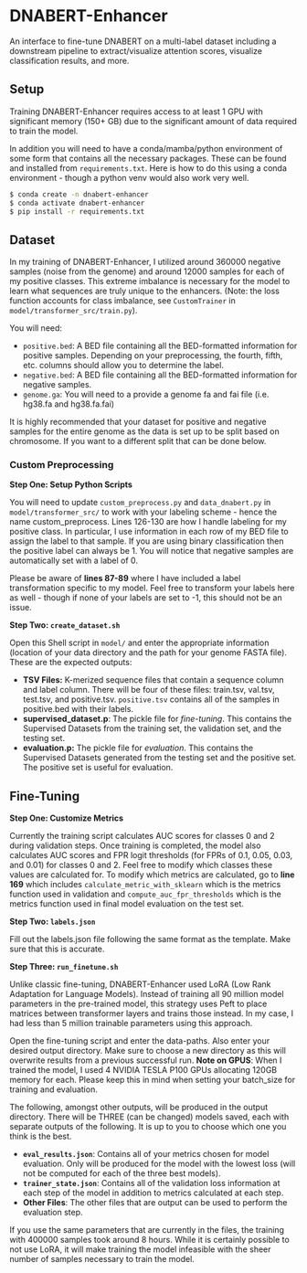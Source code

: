 # DNABERT-Enhancer

An interface to fine-tune DNABERT on a multi-label dataset including a downstream pipeline to extract/visualize attention scores, visualize classification results, and more. 

## Setup

Training DNABERT-Enhancer requires access to at least 1 GPU with significant memory (150+ GB) due to the significant amount of data required to train the model. 

In addition you will need to have a conda/mamba/python environment of some form that contains all the necessary packages. These can be found and installed from `requirements.txt`. Here is how to do this using a conda environment - though a python venv would also work very well. 

```bash
$ conda create -n dnabert-enhancer
$ conda activate dnabert-enhancer
$ pip install -r requirements.txt
```

## Dataset

In my training of DNABERT-Enhancer, I utilized around 360000 negative samples (noise from the genome) and around 12000 samples for each of my positive classes. This extreme imbalance is necessary for the model to learn what sequences are truly unique to the enhancers. (Note: the loss function accounts for class imbalance, see `CustomTrainer` in `model/transformer_src/train.py`).

You will need:

* `positive.bed`: A BED file containing all the BED-formatted information for positive samples. Depending on your preprocessing, the fourth, fifth, etc. columns should allow you to determine the label.
* `negative.bed`: A BED file containing all the BED-formatted information for negative samples. 
* `genome.ga`: You will need to a provide a genome fa and fai file (i.e. hg38.fa and hg38.fa.fai)

It is highly recommended that your dataset for positive and negative samples for the entire genome as the data is set up to be split based on chromosome. If you want to a different split that can be done below.

### Custom Preprocessing

**Step One: Setup Python Scripts**

You will need to update `custom_preprocess.py` and `data_dnabert.py` in `model/transformer_src/` to work with your labeling scheme - hence the name custom_preprocess. Lines 126-130 are how I handle labeling for my positive class. In particular, I use information in each row of my BED file to assign the label to that sample. If you are using binary classification then the positive label can always be 1. You will notice that negative samples are automatically set with a label of 0.

Please be aware of **lines 87-89** where I have included a label transformation specific to my model. Feel free to transform your labels here as well - though if none of your labels are set to -1, this should not be an issue.

**Step Two: `create_dataset.sh`**

Open this Shell script in `model/` and enter the appropriate information (location of your data directory and the path for your genome FASTA file). These are the expected outputs:

* **TSV Files:** K-merized sequence files that contain a sequence column and label column. There will be four of these files: train.tsv, val.tsv, test.tsv, and positive.tsv. `positive.tsv` contains all of the samples in positive.bed with their labels. 
* **supervised_dataset.p**: The pickle file for *fine-tuning*. This contains the Supervised Datasets from the training set, the validation set, and the testing set.
* **evaluation.p:** The pickle file for *evaluation*. This contains the Supervised Datasets generated from the testing set and the positive set. The positive set is useful for evaluation.


## Fine-Tuning
**Step One: Customize Metrics**

Currently the training script calculates AUC scores for classes 0 and 2 during validation steps. Once training is completed, the model also calculates AUC scores and FPR logit thresholds (for FPRs of 0.1, 0.05, 0.03, and 0.01) for classes 0 and 2. Feel free to modify which classes these values are calculated for. To modify which metrics are calculated, go to **line 169** which includes `calculate_metric_with_sklearn` which is the metrics function used in validation and `compute_auc_fpr_thresholds` which is the metrics function used in final model evaluation on the test set.

**Step Two: `labels.json`**

Fill out the labels.json file following the same format as the template. Make sure that this is accurate.

**Step Three: `run_finetune.sh`**

Unlike classic fine-tuning, DNABERT-Enhancer used LoRA (Low Rank Adaptation for Language Models). Instead of training all 90 million model parameters in the pre-trained model, this strategy uses Peft to place matrices between transformer layers and trains those instead. In my case, I had less than 5 million trainable parameters using this approach. 

Open the fine-tuning script and enter the data-paths. Also enter your desired output directory. Make sure to choose a new directory as this will overwrite results from a previous successful run. **Note on GPUS**: When I trained the model, I used 4 NVIDIA TESLA P100 GPUs allocating 120GB memory for each. Please keep this in mind when setting your batch_size for training and evaluation. 

The following, amongst other outputs, will be produced in the output directory. There will be THREE (can be changed) models saved, each with separate outputs of the following. It is up to you to choose which one you think is the best. 

* **`eval_results.json`**: Contains all of your metrics chosen for model evaluation. Only will be produced for the model with the lowest loss (will not be computed for each of the three best models).
* **`trainer_state.json`**: Contains all of the validation loss information at each step of the model in addition to metrics calculated at each step. 
* **Other Files**: The other files that are output can be used to perform the evaluation step. 

If you use the same parameters that are currently in the files, the training with 400000 samples took around 8 hours. While it is certainly possible to not use LoRA, it will make training the model infeasible with the sheer number of samples necessary to train the model. 